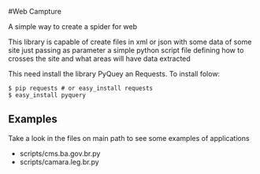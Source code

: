 #Web Campture

A simple way to create a spider for web

This library is capable of create files in xml or json with some data of some site just passing as parameter a simple python script file defining how to crosses the site and what areas will have data extracted

This need install the library PyQuey an Requests. To install folow:

```shell
$ pip requests # or easy_install requests
$ easy_install pyquery
```

Examples
--------

Take a look in the files on main path to see some examples of applications

* scripts/cms.ba.gov.br.py
* scripts/camara.leg.br.py